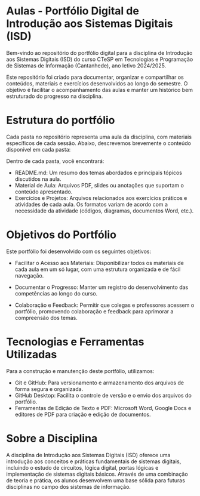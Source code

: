 # Aulas - Portfólio Digital de Introdução aos Sistemas Digitais (ISD)
Bem-vindo ao repositório do portfólio digital para a disciplina de Introdução aos Sistemas Digitais (ISD) do curso CTeSP em Tecnologias e Programação de Sistemas de Informação (Cantanhede), ano letivo 2024/2025.

Este repositório foi criado para documentar, organizar e compartilhar os conteúdos, materiais e exercícios desenvolvidos ao longo do semestre. O objetivo é facilitar o acompanhamento das aulas e manter um histórico bem estruturado do progresso na disciplina.

# Estrutura do portfólio
Cada pasta no repositório representa uma aula da disciplina, com materiais específicos de cada sessão. Abaixo, descrevemos brevemente o conteúdo disponível em cada pasta:
  
Dentro de cada pasta, você encontrará:

-    README.md: Um resumo dos temas abordados e principais tópicos discutidos na aula.
-    Material de Aula: Arquivos PDF, slides ou anotações que suportam o conteúdo apresentado.
-    Exercícios e Projetos: Arquivos relacionados aos exercícios práticos e atividades de cada aula. Os formatos variam de acordo com a necessidade da atividade (códigos, diagramas, documentos Word, etc.).

# Objetivos do Portfólio
Este portfólio foi desenvolvido com os seguintes objetivos:

-    Facilitar o Acesso aos Materiais: Disponibilizar todos os materiais de cada aula em um só lugar, com uma estrutura organizada e de fácil navegação.

-    Documentar o Progresso: Manter um registro do desenvolvimento das competências ao longo do curso.

-    Colaboração e Feedback: Permitir que colegas e professores acessem o portfólio, promovendo colaboração e feedback para aprimorar a compreensão dos temas.


# Tecnologias e Ferramentas Utilizadas

Para a construção e manutenção deste portfólio, utilizamos:

-    Git e GitHub: Para versionamento e armazenamento dos arquivos de forma segura e organizada.
-    GitHub Desktop: Facilita o controle de versão e o envio dos arquivos do portfólio.
-    Ferramentas de Edição de Texto e PDF: Microsoft Word, Google Docs e editores de PDF para criação e edição de documentos.

# Sobre a Disciplina

A disciplina de Introdução aos Sistemas Digitais (ISD) oferece uma introdução aos conceitos e práticas fundamentais de sistemas digitais, incluindo o estudo de circuitos, lógica digital, portas lógicas e implementação de sistemas digitais básicos. Através de uma combinação de teoria e prática, os alunos desenvolvem uma base sólida para futuras disciplinas no campo dos sistemas de informação.
